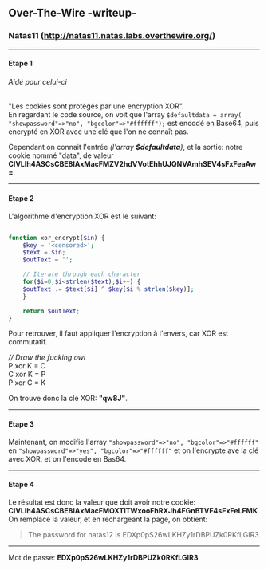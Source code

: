 ## Over-The-Wire -writeup-
### Natas11 (http://natas11.natas.labs.overthewire.org/)

---
#### Etape 1

###### *Aidé pour celui-ci*  

"Les cookies sont protégés par une encryption XOR".  
En regardant le code source, on voit que l'array `$defaultdata = array( "showpassword"=>"no", "bgcolor"=>"#ffffff");` est encodé en Base64, puis encrypté en XOR avec une clé que l'on ne connaît pas.

Cependant on connait l'entrée *(l'array **$defaultdata**)*, et la sortie: notre cookie nommé "data", de valeur **ClVLIh4ASCsCBE8lAxMacFMZV2hdVVotEhhUJQNVAmhSEV4sFxFeaAw=**.

---
#### Etape 2

L'algorithme d'encryption XOR est le suivant:

```php

function xor_encrypt($in) {
    $key = '<censored>';
    $text = $in;
    $outText = '';

    // Iterate through each character
    for($i=0;$i<strlen($text);$i++) {
    $outText .= $text[$i] ^ $key[$i % strlen($key)];
    }

    return $outText;
}
```

Pour retrouver, il faut appliquer l'encryption à l'envers, car XOR est commutatif.

*// Draw the fucking owl*  
P xor K = C  
C xor K = P  
P xor C = K

On trouve donc la clé XOR: **"qw8J"**.

---
#### Etape 3

Maintenant, on modifie l'array `"showpassword"=>"no", "bgcolor"=>"#ffffff"` en `"showpassword"=>"yes", "bgcolor"=>"#ffffff"` et on l'encrypte ave la clé avec XOR, et on l'encode en Bas64.  

---
#### Etape 4

Le résultat est donc la valeur que doit avoir notre cookie: **ClVLIh4ASCsCBE8lAxMacFMOXTlTWxooFhRXJh4FGnBTVF4sFxFeLFMK**  
On remplace la valeur, et en rechargeant la page, on obtient:
> The password for natas12 is EDXp0pS26wLKHZy1rDBPUZk0RKfLGIR3

---
Mot de passe: **EDXp0pS26wLKHZy1rDBPUZk0RKfLGIR3**
